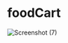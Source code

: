 # foodCart
![Screenshot (7)](https://user-images.githubusercontent.com/78133870/179155663-fe3c1bbb-9a7d-4254-82c0-4c2fc2ca0297.png)
